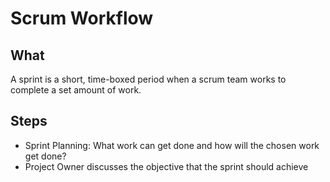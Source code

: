 # Scrum Workflow

## What

A sprint is a short, time-boxed period when a scrum team works to complete a set amount of work.

## Steps

- Sprint Planning: What work can get done and how will the chosen work get done?
- Project Owner discusses the objective that the sprint should achieve

